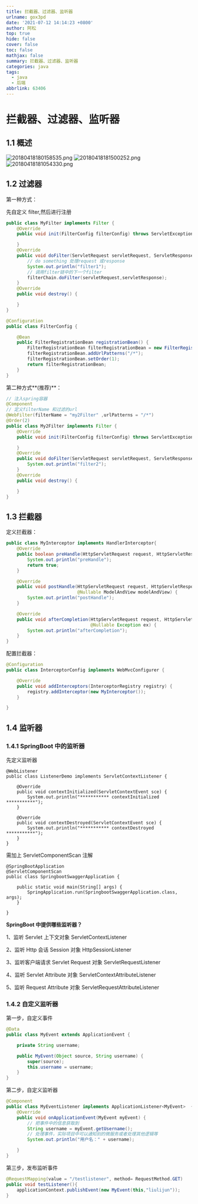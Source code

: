 ```yaml
---
title: 拦截器、过滤器、监听器
urlname: gox3pd
date: '2021-07-12 14:14:23 +0800'
author: 阿松
top: true
hide: false
cover: false
toc: false
mathjax: false
summary: 拦截器、过滤器、监听器
categories: java
tags:
  - java
  - 后端
abbrlink: 63406
---
```


# 拦截器、过滤器、监听器

## 1.1 概述

![20180418180158535.png](https://cdn.nlark.com/yuque/0/2020/png/635741/1590054217691-7ecffa15-aa48-4848-b4e8-b1eb66f5ca9b.png#height=498&id=piwif&margin=%5Bobject%20Object%5D&name=20180418180158535.png&originHeight=498&originWidth=932&originalType=binary∶=1&size=466400&status=done&style=none&width=932)
![20180418181500252.png](https://cdn.nlark.com/yuque/0/2020/png/635741/1590054237195-50935630-873f-4161-a7ae-6dae23a6bedb.png#height=457&id=I5ddU&margin=%5Bobject%20Object%5D&name=20180418181500252.png&originHeight=457&originWidth=535&originalType=binary∶=1&size=8489&status=done&style=none&width=535)
![20180418181054330.png](https://cdn.nlark.com/yuque/0/2020/png/635741/1590054250551-1a53a786-9463-46b3-8bc1-aca89fd8eb8b.png#height=460&id=rsK7f&margin=%5Bobject%20Object%5D&name=20180418181054330.png&originHeight=460&originWidth=819&originalType=binary∶=1&size=201705&status=done&style=none&width=819)

## 1.2 过滤器

第一种方式：

先自定义 filter,然后进行注册

```java
public class MyFilter implements Filter {
    @Override
    public void init(FilterConfig filterConfig) throws ServletException {

    }
    @Override
    public void doFilter(ServletRequest servletRequest, ServletResponse servletResponse, FilterChain filterChain) throws IOException, ServletException {
        // do something 处理request 或response
        System.out.println("filter1");
        // 调用filter链中的下一个filter
        filterChain.doFilter(servletRequest,servletResponse);
    }
    @Override
    public void destroy() {

    }
}
```

```java
@Configuration
public class FilterConfig {

    @Bean
    public FilterRegistrationBean registrationBean() {
        FilterRegistrationBean filterRegistrationBean = new FilterRegistrationBean(new MyFilter());
        filterRegistrationBean.addUrlPatterns("/*");
        filterRegistrationBean.setOrder(1);
        return filterRegistrationBean;
    }
}
```

第二种方式**(推荐)**：

```java
// 注入spring容器
@Component
// 定义filterName 和过滤的url
@WebFilter(filterName = "my2Filter" ,urlPatterns = "/*")
@Order(2)
public class My2Filter implements Filter {
    @Override
    public void init(FilterConfig filterConfig) throws ServletException {

    }
    @Override
    public void doFilter(ServletRequest servletRequest, ServletResponse servletResponse, FilterChain filterChain) throws IOException, ServletException {
        System.out.println("filter2");
    }
    @Override
    public void destroy() {

    }
}
```

## 1.3 拦截器

定义拦截器：

```java
public class MyInterceptor implements HandlerInterceptor{
    @Override
    public boolean preHandle(HttpServletRequest request, HttpServletResponse response, Object handler) {
        System.out.println("preHandle");
        return true;
    }

    @Override
    public void postHandle(HttpServletRequest request, HttpServletResponse response, Object handler,
                           @Nullable ModelAndView modelAndView) {
        System.out.println("postHandle");
    }

    @Override
    public void afterCompletion(HttpServletRequest request, HttpServletResponse response, Object handler,
                                @Nullable Exception ex) {
        System.out.println("afterCompletion");
    }
}
```

配置拦截器：

```java
@Configuration
public class InterceptorConfig implements WebMvcConfigurer {

    @Override
    public void addInterceptors(InterceptorRegistry registry) {
        registry.addInterceptor(new MyInterceptor());
    }

}
```

## 1.4 监听器

### 1.4.1 SpringBoot 中的监听器

先定义监听器

```
@WebListener
public class ListenerDemo implements ServletContextListener {

    @Override
    public void contextInitialized(ServletContextEvent sce) {
        System.out.println("*********** contextInitialized ***********");
    }

    @Override
    public void contextDestroyed(ServletContextEvent sce) {
        System.out.println("*********** contextDestroyed ***********");
    }
}
```

需加上 ServletComponentScan 注解

```
@SpringBootApplication
@ServletComponentScan
public class SpringbootSwaggerApplication {

	public static void main(String[] args) {
		SpringApplication.run(SpringbootSwaggerApplication.class, args);
	}

}
```

**SpringBoot 中提供哪些监听器？**

1、监听 Servlet 上下文对象 ServletContextListener

2、监听 Http 会话 Session 对象 HttpSessionListener

3、监听客户端请求 Servlet Request 对象 ServletRequestListener

4、监听 Servlet Attribute 对象 ServletContextAttributeListener

5、监听 Request Attribute 对象 ServletRequestAttributeListener

### 1.4.2 自定义监听器

第一步，自定义事件

```java
@Data
public class MyEvent extends ApplicationEvent {

    private String username;

    public MyEvent(Object source, String username) {
        super(source);
        this.username = username;
    }
}
```

第二步，自定义监听器

```java
@Component
public class MyEventListener implements ApplicationListener<MyEvent>  {
    @Override
    public void onApplicationEvent(MyEvent myEvent) {
        // 把事件中的信息获取到
        String username = myEvent.getUsername();
        // 处理事件，实际项目中可以通知别的微服务或者处理其他逻辑等
        System.out.println("用户名：" + username);

    }
}
```

第三步，发布监听事件

```java
@RequestMapping(value = "/testlistener", method= RequestMethod.GET)
public void testListener(){
	applicationContext.publishEvent(new MyEvent(this,"liulijun"));
}
```
